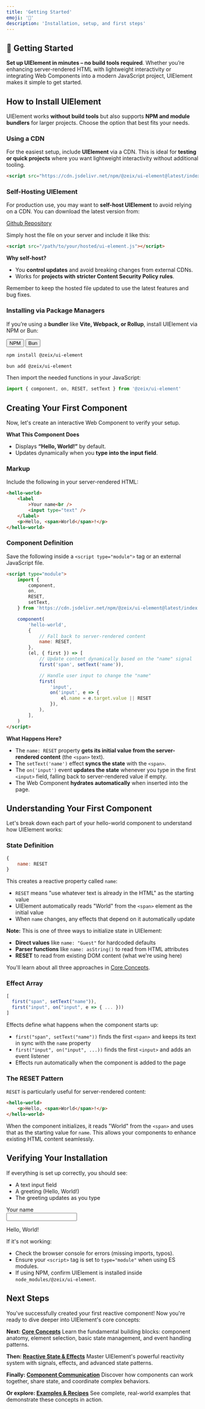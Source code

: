 ```yaml
---
title: 'Getting Started'
emoji: '🚀'
description: 'Installation, setup, and first steps'
---
```


<section class="hero">

# 🚀 Getting Started

<p class="lead"><strong>Set up UIElement in minutes – no build tools required</strong>. Whether you’re enhancing server-rendered HTML with lightweight interactivity or integrating Web Components into a modern JavaScript project, UIElement makes it simple to get started.</p>
</section>

<section>

## How to Install UIElement

UIElement works **without build tools** but also supports **NPM and module bundlers** for larger projects. Choose the option that best fits your needs.

### Using a CDN

For the easiest setup, include <strong>UIElement</strong> via a CDN. This is ideal for **testing or quick projects** where you want lightweight interactivity without additional tooling.

```html
<script src="https://cdn.jsdelivr.net/npm/@zeix/ui-element@latest/index.js"></script>
```

</section>

<section>

### Self-Hosting UIElement

For production use, you may want to **self-host UIElement** to avoid relying on a CDN. You can download the latest version from:

<a href="https://github.com/zeixcom/ui-element/blob/main/index.js" target="_blank">Github Repository</a>

Simply host the file on your server and include it like this:

```html
<script src="/path/to/your/hosted/ui-element.js"></script>
```

**Why self-host?**

- You **control updates** and avoid breaking changes from external CDNs.
- Works for **projects with stricter Content Security Policy rules**.

Remember to keep the hosted file updated to use the latest features and bug fixes.

</section>

<section>

### Installing via Package Managers

If you’re using a **bundler** like **Vite, Webpack, or Rollup**, install UIElement via NPM or Bun:

<tab-group>
<div role="tablist">
<button role="tab" id="trigger_installation-npm" aria-controls="panel_installation-npm" aria-selected="true" tabindex="0">NPM</button>
<button role="tab" id="trigger_installation-bun" aria-controls="panel_installation-bun" aria-selected="false" tabindex="-1">Bun</button>
</div>
<div role="tabpanel" id="panel_installation-npm" aria-labelledby="trigger_installation-npm">

```bash
npm install @zeix/ui-element
```

</div>
<div role="tabpanel" id="panel_installation-bun" aria-labelledby="trigger_installation-bun">

```bash
bun add @zeix/ui-element
```

</div>
</tab-group>

Then import the needed functions in your JavaScript:

```js
import { component, on, RESET, setText } from '@zeix/ui-element'
```

</section>

<section>

## Creating Your First Component

Now, let's create an interactive Web Component to verify your setup.

**What This Component Does**

- Displays **“Hello, World!”** by default.
- Updates dynamically when you **type into the input field**.

### Markup

Include the following in your server-rendered HTML:

```html
<hello-world>
	<label
		>Your name<br />
		<input type="text" />
	</label>
	<p>Hello, <span>World</span>!</p>
</hello-world>
```

### Component Definition

Save the following inside a `<script type="module">` tag or an external JavaScript file.

```html
<script type="module">
	import {
		component,
		on,
		RESET,
		setText,
	} from 'https://cdn.jsdelivr.net/npm/@zeix/ui-element@latest/index.js'

	component(
		'hello-world',
		{
			// Fall back to server-rendered content
			name: RESET,
		},
		(el, { first }) => [
			// Update content dynamically based on the "name" signal
			first('span', setText('name')),

			// Handle user input to change the "name"
			first(
				'input',
				on('input', e => {
					el.name = e.target.value || RESET
				}),
			),
		],
	)
</script>
```

**What Happens Here?**

- The `name: RESET` property **gets its initial value from the server-rendered content** (the `<span>` text).
- The `setText('name')` effect **syncs the state** with the `<span>`.
- The `on('input')` event **updates the state** whenever you type in the first `<input>` field, falling back to server-rendered value if empty.
- The Web Component **hydrates automatically** when inserted into the page.

## Understanding Your First Component

Let's break down each part of your hello-world component to understand how UIElement works:

### State Definition

```js
{
	name: RESET
}
```

This creates a reactive property called `name`:

- `RESET` means "use whatever text is already in the HTML" as the starting value
- UIElement automatically reads "World" from the `<span>` element as the initial value
- When `name` changes, any effects that depend on it automatically update

**Note:** This is one of three ways to initialize state in UIElement:

- **Direct values** like `name: "Guest"` for hardcoded defaults
- **Parser functions** like `name: asString()` to read from HTML attributes
- **RESET** to read from existing DOM content (what we're using here)

You'll learn about all three approaches in [Core Concepts](core-concepts.html).

### Effect Array

```js
[
  first("span", setText("name")),
  first("input", on("input", e => { ... }))
]
```

Effects define what happens when the component starts up:

- `first("span", setText("name"))` finds the first `<span>` and keeps its text in sync with the `name` property
- `first("input", on("input", ...))` finds the first `<input>` and adds an event listener
- Effects run automatically when the component is added to the page

### The RESET Pattern

`RESET` is particularly useful for server-rendered content:

```html
<hello-world>
	<p>Hello, <span>World</span>!</p>
</hello-world>
```

When the component initializes, it reads "World" from the `<span>` and uses that as the starting value for `name`. This allows your components to enhance existing HTML content seamlessly.

</section>

<section>

## Verifying Your Installation

If everything is set up correctly, you should see:

- A text input field
- A greeting (Hello, World!)
- The greeting updates as you type

<component-demo>
	<div class="preview">
		<hello-world>
			<template shadowrootmode="open">
				<label>Your name<br>
					<input type="text">
				</label>
				<p>Hello, <span>World</span>!</p>
			</template>
		</hello-world>
	</div>
</component-demo>

If it's not working:

- Check the browser console for errors (missing imports, typos).
- Ensure your `<script>` tag is set to `type="module"` when using ES modules.
- If using NPM, confirm UIElement is installed inside `node_modules/@zeix/ui-element`.

</section>

<section>

## Next Steps

You've successfully created your first reactive component! Now you're ready to dive deeper into UIElement's core concepts:

**Next: [Core Concepts](core-concepts.html)**
Learn the fundamental building blocks: component anatomy, element selection, basic state management, and event handling patterns.

**Then: [Reactive State & Effects](reactive-state.html)**
Master UIElement's powerful reactivity system with signals, effects, and advanced state patterns.

**Finally: [Component Communication](component-communication.html)**
Discover how components can work together, share state, and coordinate complex behaviors.

**Or explore: [Examples & Recipes](examples-recipes.html)**
See complete, real-world examples that demonstrate these concepts in action.

</section>
